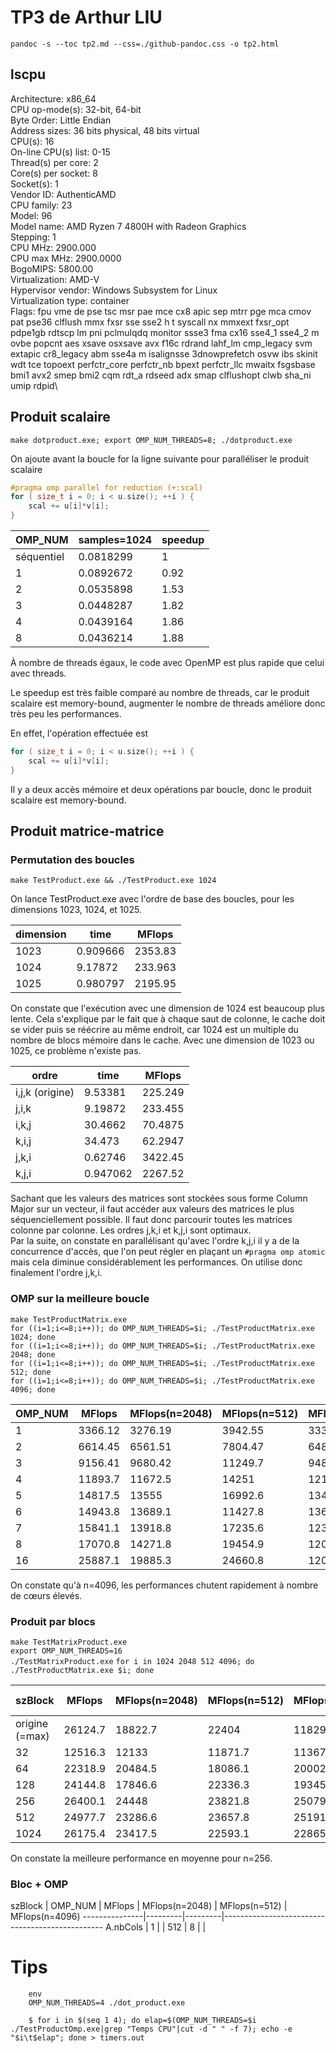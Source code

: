 

# TP3 de Arthur LIU

`pandoc -s --toc tp2.md --css=./github-pandoc.css -o tp2.html`





## lscpu

Architecture:        x86_64\
CPU op-mode(s):      32-bit, 64-bit\
Byte Order:          Little Endian\
Address sizes:       36 bits physical, 48 bits virtual\
CPU(s):              16\
On-line CPU(s) list: 0-15\
Thread(s) per core:  2\
Core(s) per socket:  8\
Socket(s):           1\
Vendor ID:           AuthenticAMD\
CPU family:          23\
Model:               96\
Model name:          AMD Ryzen 7 4800H with Radeon Graphics\
Stepping:            1\
CPU MHz:             2900.000\
CPU max MHz:         2900.0000\
BogoMIPS:            5800.00\
Virtualization:      AMD-V\
Hypervisor vendor:   Windows Subsystem for Linux\
Virtualization type: container\
Flags:               fpu vme de pse tsc msr pae mce cx8 apic sep mtrr pge mca cmov pat pse36 clflush mmx fxsr sse sse2 h
                     t syscall nx mmxext fxsr_opt pdpe1gb rdtscp lm pni pclmulqdq monitor ssse3 fma cx16 sse4_1 sse4_2 m
                     ovbe popcnt aes xsave osxsave avx f16c rdrand lahf_lm cmp_legacy svm extapic cr8_legacy abm sse4a m
                     isalignsse 3dnowprefetch osvw ibs skinit wdt tce topoext perfctr_core perfctr_nb bpext perfctr_llc
                     mwaitx fsgsbase bmi1 avx2 smep bmi2 cqm rdt_a rdseed adx smap clflushopt clwb sha_ni umip rdpid\



## Produit scalaire 

`make dotproduct.exe; export OMP_NUM_THREADS=8; ./dotproduct.exe`

On ajoute avant la boucle for la ligne suivante pour paralléliser le produit scalaire
```C++
#pragma omp parallel for reduction (+:scal)
for ( size_t i = 0; i < u.size(); ++i ) {
    scal += u[i]*v[i];
}
```

OMP_NUM    | samples=1024 | speedup
-----------|--------------|-----
séquentiel | 0.0818299  | 1
1          | 0.0892672  | 0.92
2          | 0.0535898  | 1.53
3          | 0.0448287  | 1.82
4          | 0.0439164  | 1.86
8          | 0.0436214  | 1.88


À nombre de threads égaux, le code avec OpenMP est plus rapide que celui avec threads. 

Le speedup est très faible comparé au nombre de threads, car le produit scalaire est memory-bound, augmenter le nombre de threads améliore donc très peu les performances.

En effet, l'opération effectuée est
``` C++
for ( size_t i = 0; i < u.size(); ++i ) {
    scal += u[i]*v[i];
}
```
Il y a deux accès mémoire et deux opérations par boucle, donc le produit scalaire est memory-bound.





## Produit matrice-matrice



### Permutation des boucles

`make TestProduct.exe && ./TestProduct.exe 1024`

On lance TestProduct.exe avec l'ordre de base des boucles, pour les dimensions 1023, 1024, et 1025.

  dimension          | time    | MFlops  
------------------|---------|---------
1023   | 0.909666 | 2353.83           
1024   | 9.17872 | 233.963     
1025   | 0.980797 | 2195.95     

On constate que l'exécution avec une dimension de 1024 est beaucoup plus lente. Cela s'explique par le fait que à chaque saut de colonne, le cache doit se vider puis se réécrire au même endroit, car 1024 est un multiple du nombre de blocs mémoire dans le cache. Avec une dimension de 1023 ou 1025, ce problème n'existe pas. 

  ordre           | time    | MFlops  
------------------|---------|---------
i,j,k (origine)   | 9.53381 | 225.249              
j,i,k             | 9.19872 | 233.455   
i,k,j             | 30.4662 | 70.4875 
k,i,j             | 34.473  | 62.2947   
j,k,i             | 0.62746 | 3422.45 
k,j,i             | 0.947062| 2267.52 

Sachant que les valeurs des matrices sont stockées sous forme Column Major sur un vecteur, il faut accéder aux valeurs des matrices le plus séquenciellement possible. Il faut donc parcourir toutes les matrices colonne par colonne. Les ordres j,k,i et k,j,i sont optimaux.\
Par la suite, on constate en parallélisant qu'avec l'ordre k,j,i il y a de la concurrence d'accès, que l'on peut régler en plaçant un `#pragma omp atomic` mais cela diminue considérablement les performances. On utilise donc finalement l'ordre j,k,i.

### OMP sur la meilleure boucle 

`make TestProductMatrix.exe`\
`for ((i=1;i<=8;i++)); do OMP_NUM_THREADS=$i; ./TestProductMatrix.exe 1024; done`\
`for ((i=1;i<=8;i++)); do OMP_NUM_THREADS=$i; ./TestProductMatrix.exe 2048; done`\
`for ((i=1;i<=8;i++)); do OMP_NUM_THREADS=$i; ./TestProductMatrix.exe 512; done`\
`for ((i=1;i<=8;i++)); do OMP_NUM_THREADS=$i; ./TestProductMatrix.exe 4096; done`

  OMP_NUM         | MFlops  | MFlops(n=2048) | MFlops(n=512)  | MFlops(n=4096)
------------------|---------|----------------|----------------|---------------
1                 | 3366.12 | 3276.19 | 3942.55 | 3330.35
2                 | 6614.45 | 6561.51 | 7804.47 | 6483.75
3                 | 9156.41 | 9680.42 | 11249.7 | 9480.16
4                 | 11893.7 | 11672.5 | 14251   | 12116.5
5                 | 14817.5 | 13555   | 16992.6 | 13494
6                 | 14943.8 | 13689.1 | 11427.8 | 13662.4
7                 | 15841.1 | 13918.8 | 17235.6 | 12352.5	
8                 | 17070.8 | 14271.8 | 19454.9 | 12079.9
16                | 25887.1 | 19885.3 | 24660.8 | 12019.1

On constate qu'à n=4096,  les performances chutent rapidement à nombre de cœurs élevés.


### Produit par blocs

`make TestMatrixProduct.exe`\
`export OMP_NUM_THREADS=16`\
`./TestMatrixProduct.exe`
`for i in 1024 2048 512 4096; do ./TestProductMatrix.exe $i; done`

  szBlock         | MFlops  | MFlops(n=2048) | MFlops(n=512)  | MFlops(n=4096)| MFlops moyen
------------------|---------|----------------|----------------|---------------|--------
origine (=max)    | 26124.7 | 18822.7 | 22404   | 11829.5 | 19795,225
32                | 12516.3 | 12133   | 11871.7 | 11367.9 | 11972,225
64                | 22318.9 | 20484.5 | 18086.1 | 20002.4 | 20222,975
128               | 24144.8 | 17846.6 | 22336.3 | 19345.6 | 20918,325
256               | 26400.1 | 24448   | 23821.8 | 25079.5 | 24937,35
512               | 24977.7 | 23286.6 | 23657.8 | 25191.5 | 24278,4
1024              | 26175.4 | 23417.5 | 22593.1 | 22865.3 | 23762,825

On constate la meilleure performance en moyenne pour n=256.


### Bloc + OMP



  szBlock      | OMP_NUM | MFlops  | MFlops(n=2048) | MFlops(n=512)  | MFlops(n=4096)
---------------|---------|---------|------------------------------------------------
A.nbCols       |  1      |         | 
512            |  8      |         | 







# Tips 

```
	env 
	OMP_NUM_THREADS=4 ./dot_product.exe
```

```
    $ for i in $(seq 1 4); do elap=$(OMP_NUM_THREADS=$i ./TestProductOmp.exe|grep "Temps CPU"|cut -d " " -f 7); echo -e "$i\t$elap"; done > timers.out
```

